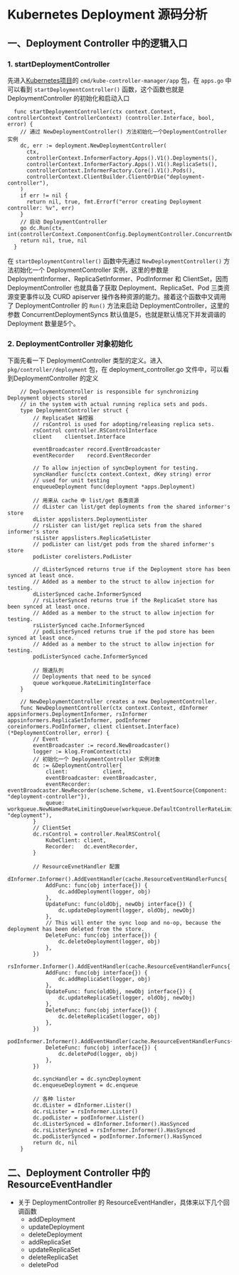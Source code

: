 # Kubernetes Deployment 源码分析

## 一、Deployment Controller 中的逻辑入口

### 1. startDeploymentController

先进入[Kubernetes项目](https://https://github.com/kubernetes/kubernetes)的 `cmd/kube-controller-manager/app` 包，在 `apps.go` 中可以看到 `startDeploymentController()` 函数，这个函数也就是 DeploymentController 的初始化和启动入口
```golang
  func startDeploymentController(ctx context.Context, controllerContext ControllerContext) (controller.Interface, bool, error) {
    // 通过 NewDeploymentController() 方法初始化一个DeploymentController实例
    dc, err := deployment.NewDeploymentController(
      ctx,
      controllerContext.InformerFactory.Apps().V1().Deployments(),
      controllerContext.InformerFactory.Apps().V1().ReplicaSets(),
      controllerContext.InformerFactory.Core().V1().Pods(),
      controllerContext.ClientBuilder.ClientOrDie("deployment-controller"),
    )
    if err != nil {
      return nil, true, fmt.Errorf("error creating Deployment controller: %v", err)
    }
    // 启动 DeploymentController
    go dc.Run(ctx, int(controllerContext.ComponentConfig.DeploymentController.ConcurrentDeploymentSyncs))
    return nil, true, nil
  }
```

在 `startDeploymentController()` 函数中先通过 `NewDeploymentController()` 方法初始化一个 DeploymentController 实例，这里的参数是 DeploymentInformer、ReplicaSetInformer、PodInformer 和 ClientSet，因而 DeploymentController 也就具备了获取 Deployment、ReplicaSet、Pod 三类资源变更事件以及 CURD apiserver 操作各种资源的能力。接着这个函数中又调用了 DeploymentController 的 `Run()` 方法来启动 DeploymentController，这里的参数 ConcurrentDeploymentSyncs 默认值是5，也就是默认情况下并发调谐的 Deployment 数量是5个。

### 2. DeploymentController 对象初始化

下面先看一下 DeploymentController 类型的定义。进入 `pkg/controller/deployment` 包，在 deployment_controller.go 文件中，可以看到DeploymentController 的定义
```golang
	// DeploymentController is responsible for synchronizing Deployment objects stored
	// in the system with actual running replica sets and pods.
	type DeploymentController struct {
		// ReplicaSet 操控器
		// rsControl is used for adopting/releasing replica sets.
		rsControl controller.RSControlInterface
		client    clientset.Interface

		eventBroadcaster record.EventBroadcaster
		eventRecorder    record.EventRecorder

		// To allow injection of syncDeployment for testing.
		syncHandler func(ctx context.Context, dKey string) error
		// used for unit testing
		enqueueDeployment func(deployment *apps.Deployment)

		// 用来从 cache 中 list/get 各类资源
		// dLister can list/get deployments from the shared informer's store
		dLister appslisters.DeploymentLister
		// rsLister can list/get replica sets from the shared informer's store
		rsLister appslisters.ReplicaSetLister
		// podLister can list/get pods from the shared informer's store
		podLister corelisters.PodLister

		// dListerSynced returns true if the Deployment store has been synced at least once.
		// Added as a member to the struct to allow injection for testing.
		dListerSynced cache.InformerSynced
		// rsListerSynced returns true if the ReplicaSet store has been synced at least once.
		// Added as a member to the struct to allow injection for testing.
		rsListerSynced cache.InformerSynced
		// podListerSynced returns true if the pod store has been synced at least once.
		// Added as a member to the struct to allow injection for testing.
		podListerSynced cache.InformerSynced

		// 限速队列
		// Deployments that need to be synced
		queue workqueue.RateLimitingInterface
	}

	// NewDeploymentController creates a new DeploymentController.
	func NewDeploymentController(ctx context.Context, dInformer appsinformers.DeploymentInformer, rsInformer appsinformers.ReplicaSetInformer, podInformer coreinformers.PodInformer, client clientset.Interface) (*DeploymentController, error) {
		// Event
		eventBroadcaster := record.NewBroadcaster()
		logger := klog.FromContext(ctx)
		// 初始化一个 DeploymentController 实例对象
		dc := &DeploymentController{
			client:           client,
			eventBroadcaster: eventBroadcaster,
			eventRecorder:    eventBroadcaster.NewRecorder(scheme.Scheme, v1.EventSource{Component: "deployment-controller"}),
			queue:            workqueue.NewNamedRateLimitingQueue(workqueue.DefaultControllerRateLimiter(), "deployment"),
		}
		// ClientSet
		dc.rsControl = controller.RealRSControl{
			KubeClient: client,
			Recorder:   dc.eventRecorder,
		}

		// ResourceEvnetHandler 配置
		dInformer.Informer().AddEventHandler(cache.ResourceEventHandlerFuncs{
			AddFunc: func(obj interface{}) {
				dc.addDeployment(logger, obj)
			},
			UpdateFunc: func(oldObj, newObj interface{}) {
				dc.updateDeployment(logger, oldObj, newObj)
			},
			// This will enter the sync loop and no-op, because the deployment has been deleted from the store.
			DeleteFunc: func(obj interface{}) {
				dc.deleteDeployment(logger, obj)
			},
		})
		rsInformer.Informer().AddEventHandler(cache.ResourceEventHandlerFuncs{
			AddFunc: func(obj interface{}) {
				dc.addReplicaSet(logger, obj)
			},
			UpdateFunc: func(oldObj, newObj interface{}) {
				dc.updateReplicaSet(logger, oldObj, newObj)
			},
			DeleteFunc: func(obj interface{}) {
				dc.deleteReplicaSet(logger, obj)
			},
		})
		podInformer.Informer().AddEventHandler(cache.ResourceEventHandlerFuncs{
			DeleteFunc: func(obj interface{}) {
				dc.deletePod(logger, obj)
			},
		})

		dc.syncHandler = dc.syncDeployment
		dc.enqueueDeployment = dc.enqueue

		// 各种 lister
		dc.dLister = dInformer.Lister()
		dc.rsLister = rsInformer.Lister()
		dc.podLister = podInformer.Lister()
		dc.dListerSynced = dInformer.Informer().HasSynced
		dc.rsListerSynced = rsInformer.Informer().HasSynced
		dc.podListerSynced = podInformer.Informer().HasSynced
		return dc, nil
	}

```


## 二、Deployment Controller 中的 ResourceEventHandler

- 关于 DeploymentController 的 ResourceEventHandler，具体来以下几个回调函数
	- addDeployment
	- updateDeployment
	- deleteDeployment
	- addReplicaSet
	- updateReplicaSet
	- deleteReplicaSet
	- deletePod